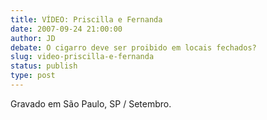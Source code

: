 ```yaml
---
title: VÍDEO: Priscilla e Fernanda
date: 2007-09-24 21:00:00
author: JD
debate: O cigarro deve ser proibido em locais fechados?
slug: video-priscilla-e-fernanda
status: publish 
type: post
---
```



Gravado em São Paulo, SP / Setembro.


